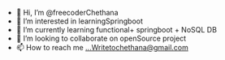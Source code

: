 - 👋 Hi, I’m @freecoderChethana
- 👀 I’m interested in learningSpringboot
- 🌱 I’m currently learning functional+ springboot + NoSQL DB
- 💞️ I’m looking to collaborate on openSource project
- 📫 How to reach me ...Writetochethana@gmail.com

<!---
freecoderChethana/freecoderChethana is a ✨ special ✨ repository because its `README.md` (this file) appears on your GitHub profile.
You can click the Preview link to take a look at your changes.
--->
